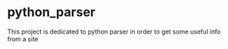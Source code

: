 # python_parser
This project is dedicated to python parser in order to get some useful info from a site
